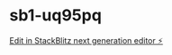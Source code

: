 # sb1-uq95pq

[Edit in StackBlitz next generation editor ⚡️](https://stackblitz.com/~/github.com/bhaskerkumarsingh/sb1-uq95pq)